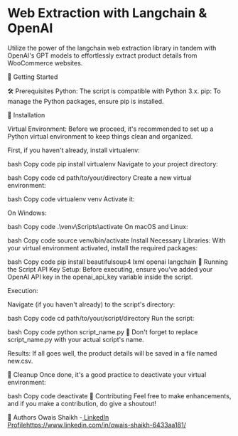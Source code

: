 # Web Extraction with Langchain & OpenAI

Utilize the power of the langchain web extraction library in tandem with OpenAI's GPT models to effortlessly extract product details from WooCommerce websites.

🚀 Getting Started

🛠️ Prerequisites
Python: The script is compatible with Python 3.x.
pip: To manage the Python packages, ensure pip is installed.

🔧 Installation

Virtual Environment: Before we proceed, it's recommended to set up a Python virtual environment to keep things clean and organized.

First, if you haven't already, install virtualenv:

bash
Copy code
pip install virtualenv
Navigate to your project directory:

bash
Copy code
cd path/to/your/directory
Create a new virtual environment:

bash
Copy code
virtualenv venv
Activate it:

On Windows:

bash
Copy code
.\venv\Scripts\activate
On macOS and Linux:

bash
Copy code
source venv/bin/activate
Install Necessary Libraries: With your virtual environment activated, install the required packages:

bash
Copy code
pip install beautifulsoup4 lxml openai langchain
📜 Running the Script
API Key Setup: Before executing, ensure you've added your OpenAI API key in the openai_api_key variable inside the script.

Execution:

Navigate (if you haven't already) to the script's directory:

bash
Copy code
cd path/to/your/script/directory
Run the script:

bash
Copy code
python script_name.py
📌 Don't forget to replace script_name.py with your actual script's name.

Results: If all goes well, the product details will be saved in a file named new.csv.

🧹 Cleanup
Once done, it's a good practice to deactivate your virtual environment:

bash
Copy code
deactivate
🤝 Contributing
Feel free to make enhancements, and if you make a contribution, do give a shoutout!

👤 Authors
Owais Shaikh -[ LinkedIn Profile](https://www.linkedin.com/in/owais-shaikh-6433aa181/)https://www.linkedin.com/in/owais-shaikh-6433aa181/
